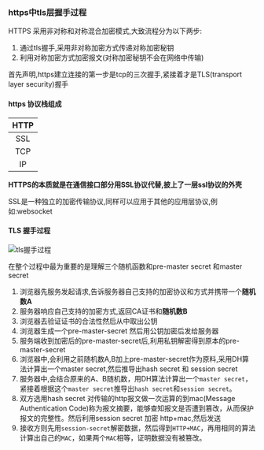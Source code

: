 ### https中tls层握手过程

HTTPS 采用非对称和对称混合加密模式,大致流程分为以下两步:

1. 通过tls握手,采用非对称加密方式传递对称加密秘钥
2. 利用对称加密方式加密报文(对称加密秘钥不会在网络中传输)

首先声明,https建立连接的第一步是tcp的三次握手,紧接着才是TLS(transport layer security)握手
#### https 协议栈组成

| HTTP |
| :--: |
| SSL  |
| TCP  |
|  IP  |

**HTTPS的本质就是在通信接口部分用SSL协议代替,披上了一层ssl协议的外壳**

SSL是一种独立的加密传输协议,同样可以应用于其他的应用层协议,例如:websocket

#### TLS 握手过程
![tls握手过程](D:\code\note\tcp\tls_handshake.png)

在整个过程中最为重要的是理解三个随机函数和pre-master secret 和master secret

1. 浏览器先服务发起请求,告诉服务器自己支持的加密协议和方式并携带一个**随机数A**
2. 服务器响应自己支持的加密方式,返回CA证书和**随机数B**
3. 浏览器去验证证书的合法性然后从中取出公钥
4. 浏览器生成一个pre-master-secret 然后用公钥加密后发给服务器
5. 服务端收到加密后的pre-master-secret后,利用私钥解密得到原本的pre-master-secret
6. 浏览器中,会利用之前随机数A,B加上pre-master-secret作为原料,采用DH算法计算出一个master secret,然后推导出hash secret 和 session secret
7. 服务器中,会结合原来的A、B随机数，用DH算法计算出一个`master secret`，紧接着根据这个`master secret`推导出`hash secret`和`session secret`。
8. 双方选用hash secret 对传输的http报文做一次运算的到mac(Message Authentication Code)称为报文摘要，能够查知报文是否遭到篡改，从而保护报文的完整性。然后利用session secret 加密 http+mac,然后发送
9. 接收方则先用`session-secret`解密数据，然后得到`HTTP+MAC`，再用相同的算法计算出自己的`MAC`，如果两个`MAC`相等，证明数据没有被篡改。